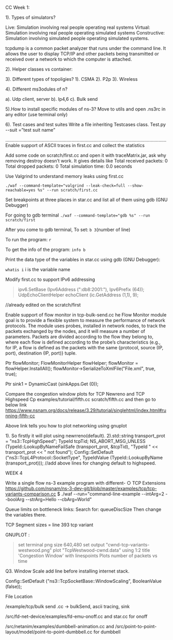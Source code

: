 CC
Week 1:

1). Types of simulators?

Live: Simulation involving real people operating real systems 
Virtual: Simulation involving real people operating simulated systems
Constructive: Simulation involving simulated people operating simulated systems. 


tcpdump is a common packet analyzer that runs under the command line. It allows the user to display TCP/IP and other packets being transmitted or received over a network to which the computer is attached. 

2). Helper classes vs container:





3). Different types of topoligies?
1). CSMA
2). P2p
3). Wireless

4). Different ms3odules of n?

a). Udp client, server
b). Ip4,6
c). Bulk send


5).How to install specific modules of ns-3?
Move to utils and open  .ns3rc in any editor (use terminal only)

6). Test cases and test suites
Write a file inheriting Testcases class. Test.py --suit =”test suit name”


























…………………………………………………………………………………………………………….Enable support of ASCII traces in first.cc and collect the statistics



Add some code on scratch/first.cc and open it with traceMatrix.jar, ask why removing destroy doesn’t work.
It gives details like Total received packets: 	0
Total dropped packets: 	0
Total simulation time: 	0.0 seconds




Use Valgrind to understand memory leaks using first.cc

`./waf --command-template="valgrind --leak-check=full --show-reachable=yes %s" --run scratch/first.cc`



Set breakpoints at three places in star.cc and list all of them using gdb (GNU Debugger)



For going to gdb terminal
`./waf --command-template="gdb %s" --run scratch/first`


After you come to gdb terminal, 
To set:
`b 3`(number of line)

To run the program:
`r`

To get the info of the program:
`info b`


Print the data type of the variables in star.cc using gdb (GNU Debugger):

`whatis i` i is the variable name



Modify first.cc to support IPv6 addressing

>  ipv6.SetBase (Ipv6Address (":db8:2001:"), Ipv6Prefix (64));
>  UdpEchoClientHelper echoClient (ic.GetAddress (1,1), 9);

//already edited on the scratch/first


Enable support of flow monitor in tcp-bulk-send.cc
he Flow Monitor module goal is to provide a flexible system to measure the performance of network protocols. The module uses probes, installed in network nodes, to track the packets exchanged by the nodes, and it will measure a number of parameters. Packets are divided according to the flow they belong to, where each flow is defined according to the probe’s characteristics (e.g., for IP, a flow is defined as the packets with the same {protocol, source (IP, port), destination (IP, port)} tuple.


Ptr<FlowMonitor> flowMonitor;
  FlowMonitorHelper flowHelper;
  flowMonitor = flowHelper.InstallAll();
 flowMonitor->SerializeToXmlFile("File.xml", true, true);


Ptr<PacketSink> sink1 = DynamicCast<PacketSink> (sinkApps.Get (0));

Compare the congestion window plots for TCP Newreno and TCP Highspeed
Cp examples/tutorial/fifth.cc scratch/fifth.cc and then go to below link
https://www.nsnam.org/docs/release/3.29/tutorial/singlehtml/index.html#running-fifth-cc

Above link tells you how to plot networking using gnuplot

1). So firstly it will plot using newrreno(default).
2).std::string transport_prot = "ns3::TcpHighSpeed";
  TypeId tcpTid;
  NS_ABORT_MSG_UNLESS (TypeId::LookupByNameFailSafe (transport_prot, &tcpTid), "TypeId " << transport_prot << " not found");
  Config::SetDefault ("ns3::TcpL4Protocol::SocketType", TypeIdValue (TypeId::LookupByName (transport_prot)));
//add above lines for changing default to highspeed.


WEEK 4

Write a single flow ns-3 example program with different- ○ TCP Extensions
https://github.com/nsnam/ns-3-dev-git/blob/master/examples/tcp/tcp-variants-comparison.cc
$ ./waf --run="command-line-example --intArg=2 --boolArg --strArg=Hello --cbArg=World"

Queue limits on bottleneck links:
Search for: queueDiscSize
Then change the variables there.

TCP Segment sizes = line 393 tcp variant

GNUPLOT :


> set terminal png size 640,480
> set output "cwnd-tcp-variants-westwood.png"
> plot "TcpWestwood-cwnd.data" using 1:2 title 'Congestion Window' with    linespoints
Plots number of packets vs time


Q3. Window Scale add line before installing internet stack.

Config::SetDefault ("ns3::TcpSocketBase::WindowScaling", BooleanValue (false));




File Location

/example/tcp/bulk send .cc  → bulkSend, ascii tracing, sink

/src/fd-net-device/examples/fd-emu-onoff.cc and star.cc for onoff

/src/netanim/examples/dumbbell-animation.cc
and
/src/point-to-point-layout/model/point-to-point-dumbbell.cc for dumbbell





